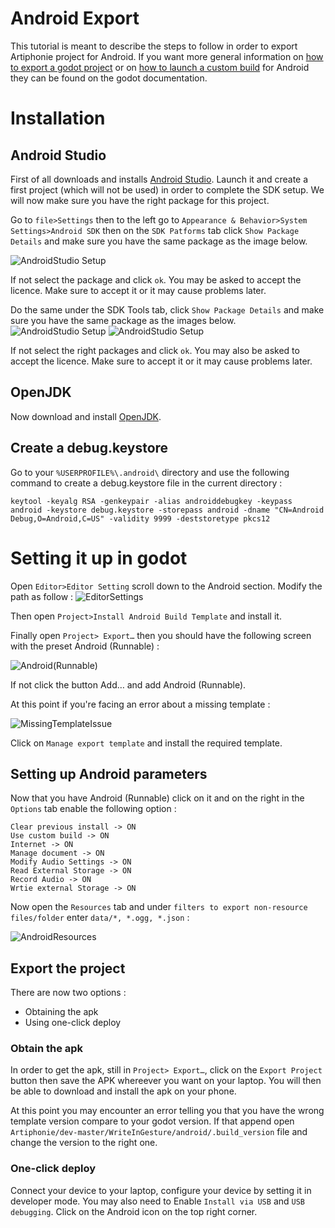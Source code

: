 # Android Export

This tutorial is meant to describe the steps to follow in order to export Artiphonie project for Android. If you want more general information on [how to export a godot project](https://docs.godotengine.org/en/stable/getting_started/workflow/export/exporting_for_android.html) or on [how to launch a custom build](https://docs.godotengine.org/fr/stable/getting_started/workflow/export/android_custom_build.html) for Android they can be found on the godot documentation. 

# Installation

## Android Studio

First of all downloads and installs [Android Studio](https://developer.android.com/studio/). Launch it and create a first project (which will not be used) in order to complete the SDK setup.
We will now make sure you have the right package for this project. 

Go to `file>Settings` then to the left go to `Appearance & Behavior>System Settings>Android SDK` then on the `SDK Patforms` tab click `Show Package Details` and make sure you have the same package as the image below. 

![AndroidStudio Setup](Android_Export_Img/AndroidStudio2.jpg)

If not select the package and click `ok`. You may be asked to accept the licence. Make sure to accept it or it may cause problems later. 

Do the same under the SDK Tools tab, click `Show Package Details` and make sure you have the same package as the images below.
![AndroidStudio Setup](Android_Export_Img/AndroidStudio2.jpg)
![AndroidStudio Setup](Android_Export_Img/AndroidStudio3.jpg)

If not select the right packages and click `ok`. You may also be asked to accept the licence. Make sure to accept it or it may cause problems later. 

## OpenJDK 

Now download and install [OpenJDK](https://adoptopenjdk.net/index.html). 

## Create a debug.keystore

Go to your `%USERPROFILE%\.android\` directory and use the following command to create a debug.keystore file in the current directory : 
```
keytool -keyalg RSA -genkeypair -alias androiddebugkey -keypass android -keystore debug.keystore -storepass android -dname "CN=Android Debug,O=Android,C=US" -validity 9999 -deststoretype pkcs12
```

# Setting it up in godot

Open `Editor>Editor Setting` scroll down to the Android section.
Modify the path as follow : 
![EditorSettings](Android_Export_Img/EditorSettings.jpg)

Then open `Project>Install Android Build Template` and install it. 

Finally open `Project> Export…` then you should have the following screen with the preset Android (Runnable) :

![Android(Runnable)](Android_Export_Img/Android(Runnable).jpg)

If not click the button Add… and add Android (Runnable).

At this point if you're facing an error about a missing template :

![MissingTemplateIssue](Android_Export_Img/MissingTemplateIssue.jpg)

Click on `Manage export template` and install the required template.

## Setting up Android parameters

Now that you have Android (Runnable) click on it and on the right in the `Options` tab enable the following option :

```
Clear previous install -> ON
Use custom build -> ON 
Internet -> ON
Manage document -> ON
Modify Audio Settings -> ON
Read External Storage -> ON
Record Audio -> ON
Wrtie external Storage -> ON

```
Now open the `Resources` tab and under `filters to export non-resource files/folder` enter `data/*, *.ogg, *.json` :

![AndroidResources](Android_Export_Img/AndroidRessources.jpg)

## Export the project

There are now two options :

* Obtaining the apk
* Using one-click deploy

### Obtain the apk

In order to get the apk, still in `Project> Export…`, click on the `Export Project` button then save the APK whereever you want on your laptop. You will then be able to download and install the apk on your phone.

At this point you may encounter an error telling you that you have the wrong template version compare to your godot version. If that append open `Artiphonie/dev-master/WriteInGesture/android/.build_version` file and change the version to the right one.

### One-click deploy

Connect your device to your laptop, configure your device by setting it in developer mode. You may also need to Enable `Install via USB` and `USB debugging`.
Click on the Android icon on the top right corner. 




